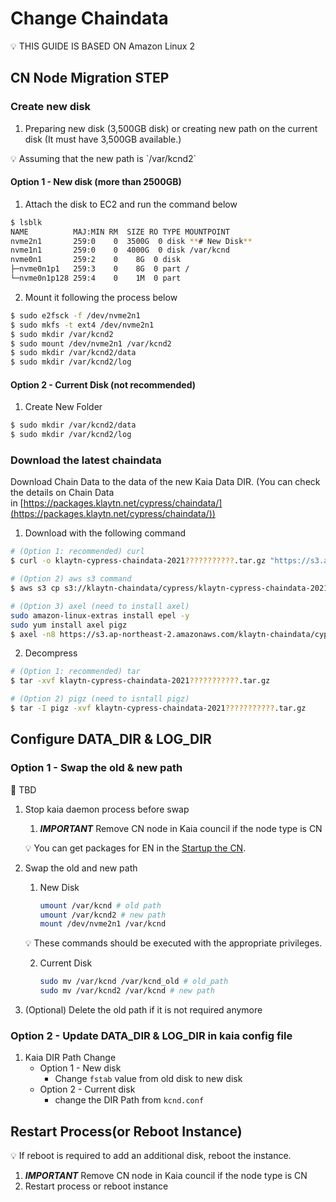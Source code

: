 # Change Chaindata

<aside>
💡 THIS GUIDE IS BASED ON Amazon Linux 2

</aside>

## CN Node **Migration STEP**

### Create new disk

1. Preparing new disk (3,500GB disk) or creating new path on the current disk (It must have 3,500GB available.)

<aside>
💡 Assuming that the new path is `/var/kcnd2`

</aside>

#### Option 1 - New disk (more than 2500GB)

1. Attach the disk to EC2 and run the command below

```bash
$ lsblk
NAME          MAJ:MIN RM  SIZE RO TYPE MOUNTPOINT
nvme2n1       259:0    0  3500G  0 disk **# New Disk**
nvme1n1       259:0    0  4000G  0 disk /var/kcnd
nvme0n1       259:2    0    8G  0 disk
├─nvme0n1p1   259:3    0    8G  0 part /
└─nvme0n1p128 259:4    0    1M  0 part
```

2. Mount it following the process below

```bash
$ sudo e2fsck -f /dev/nvme2n1
$ sudo mkfs -t ext4 /dev/nvme2n1
$ sudo mkdir /var/kcnd2
$ sudo mount /dev/nvme2n1 /var/kcnd2
$ sudo mkdir /var/kcnd2/data
$ sudo mkdir /var/kcnd2/log
```

#### Option 2 - Current Disk (not recommended)

1. Create New Folder

```bash
$ sudo mkdir /var/kcnd2/data
$ sudo mkdir /var/kcnd2/log
```

### Download the latest chaindata

Download Chain Data to the data of the new Kaia Data DIR. (You can check the details on Chain Data in [https://packages.klaytn.net/cypress/chaindata/](https://packages.klaytn.net/cypress/chaindata/))

1. Download with the following command

```bash
# (Option 1: recommended) curl 
$ curl -o klaytn-cypress-chaindata-2021???????????.tar.gz "https://s3.ap-northeast-2.amazonaws.com/klaytn-chaindata/cypress/klaytn-cypress-chaindata-2021???????????.tar.gz"

# (Option 2) aws s3 command
$ aws s3 cp s3://klaytn-chaindata/cypress/klaytn-cypress-chaindata-2021???????????.tar.gz klaytn-cypress-chaindata-20211113011111.tar.gz 

# (Option 3) axel (need to install axel)
sudo amazon-linux-extras install epel -y
sudo yum install axel pigz
$ axel -n8 https://s3.ap-northeast-2.amazonaws.com/klaytn-chaindata/cypress/klaytn-cypress-chaindata-2021???????????.tar.gz
```

2. Decompress

```bash
# (Option 1: recommended) tar
$ tar -xvf klaytn-cypress-chaindata-2021???????????.tar.gz

# (Option 2) pigz (need to isntall pigz)
$ tar -I pigz -xvf klaytn-cypress-chaindata-2021???????????.tar.gz
```

## Configure DATA_DIR & LOG_DIR

### Option 1 - Swap the old & new path

<aside>
🚨 TBD

</aside>

1. Stop kaia daemon process before swap

   1. _**IMPORTANT**_ Remove CN node in Kaia council if the node type is CN

   💡 You can get packages for EN in the [Startup the CN](../../nodes/core-cell/install/install-consensus-nodes.md#startup-the-cn).

2. Swap the old and new path

   1. New Disk

      ```bash
      umount /var/kcnd # old path
      umount /var/kcnd2 # new path
      mount /dev/nvme2n1 /var/kcnd
      ```

   💡 These commands should be executed with the appropriate privileges.

   2. Current Disk

      ```bash
      sudo mv /var/kcnd /var/kcnd_old # old_path
      sudo mv /var/kcnd2 /var/kcnd # new path
      ```

3. (Optional) Delete the old path if it is not required anymore

### Option 2 - Update DATA_DIR & LOG_DIR in kaia config file

1. Kaia DIR Path Change
   - Option 1 - New disk
     - Change `fstab` value from old disk to new disk
   - Option 2 - Current disk
     - change the DIR Path from `kcnd.conf`

## Restart Process(or Reboot Instance)

<aside>
💡 If reboot is required to add an additional disk, reboot the instance.

</aside>

1. _**IMPORTANT**_ Remove CN node in Kaia council if the node type is CN
2. Restart process or reboot instance
